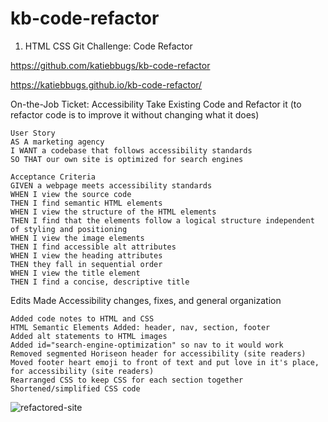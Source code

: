 # kb-code-refactor
1. HTML CSS Git Challenge: Code Refactor

https://github.com/katiebbugs/kb-code-refactor

https://katiebbugs.github.io/kb-code-refactor/

On-the-Job Ticket: Accessibility
Take Existing Code and Refactor it
(to refactor code is to improve it without changing what it does)

    User Story
    AS A marketing agency
    I WANT a codebase that follows accessibility standards
    SO THAT our own site is optimized for search engines

    Acceptance Criteria
    GIVEN a webpage meets accessibility standards
    WHEN I view the source code
    THEN I find semantic HTML elements
    WHEN I view the structure of the HTML elements
    THEN I find that the elements follow a logical structure independent of styling and positioning
    WHEN I view the image elements
    THEN I find accessible alt attributes
    WHEN I view the heading attributes
    THEN they fall in sequential order
    WHEN I view the title element
    THEN I find a concise, descriptive title

Edits Made
Accessibility changes, fixes, and general organization

    Added code notes to HTML and CSS
    HTML Semantic Elements Added: header, nav, section, footer
    Added alt statements to HTML images
    Added id="search-engine-optimization" so nav to it would work
    Removed segmented Horiseon header for accessibility (site readers)
    Moved footer heart emoji to front of text and put love in it's place, for accessibility (site readers)
    Rearranged CSS to keep CSS for each section together
    Shortened/simplified CSS code

![refactored-site](https://user-images.githubusercontent.com/79028196/111111118-5e74e200-8523-11eb-802b-384284cb0eba.png)
